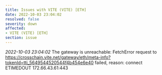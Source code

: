 ```yaml
---
title: Issues with VITE (VITE) [ETH]
date: 2022-10-03 23:04:02
resolved: false
severity: down
affected:
- VITE (VITE) [ETH]
section: issue
---
```


*2022-10-03 23:04:02* The gateway is unreachable: FetchError request to https://crosschain.vite.net/gateway/eth/meta-info?tokenId=tti_5649544520544f4b454e6e40 failed, reason: connect ETIMEDOUT 172.66.43.61:443